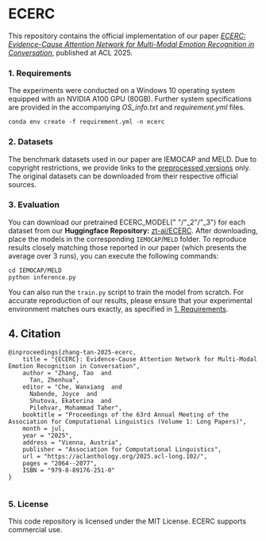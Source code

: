 # **ECERC**
This repository contains the official implementation of our paper [*ECERC: Evidence-Cause Attention Network for Multi-Modal Emotion Recognition in Conversation*](https://aclanthology.org/2025.acl-long.102/), published at ACL 2025.

### 1. Requirements
The experiments were conducted on a Windows 10 operating system equipped with an NVIDIA A100 GPU (80GB). Further system specifications are provided in the accompanying *OS_info.txt* and *requirement.yml* files.
```
conda env create -f requirement.yml -n ecerc
```

### 2. Datasets
The benchmark datasets used in our paper are IEMOCAP and MELD. Due to copyright restrictions, we provide links to the [preprocessed versions](https://drive.google.com/drive/folders/1DGoPEBvMgMOge7u20wjKn6slYe4awyQi?usp=sharing) only. The original datasets can be downloaded from their respective official sources.

### 3. Evaluation
You can download our pretrained ECERC_MODEL(" "/"_2"/"_3") for each dataset from our **Huggingface Repository:** [zt-ai/ECERC](https://huggingface.co/zt-ai/ECERC).
After downloading, place the models in the corresponding ```IEMOCAP```/```MELD``` folder.
To reproduce results closely matching those reported in our paper (which presents the average over 3 runs), you can execute the following commands:
```
cd IEMOCAP/MELD
python inference.py
```
You can also run the ```train.py``` script to train the model from scratch. For accurate reproduction of our results, please ensure that your experimental environment matches ours exactly, as specified in [1. Requirements](#1-requirements).

## 4. Citation
```
@inproceedings{zhang-tan-2025-ecerc,
    title = "{ECERC}: Evidence-Cause Attention Network for Multi-Modal Emotion Recognition in Conversation",
    author = "Zhang, Tao  and
      Tan, Zhenhua",
    editor = "Che, Wanxiang  and
      Nabende, Joyce  and
      Shutova, Ekaterina  and
      Pilehvar, Mohammad Taher",
    booktitle = "Proceedings of the 63rd Annual Meeting of the Association for Computational Linguistics (Volume 1: Long Papers)",
    month = jul,
    year = "2025",
    address = "Vienna, Austria",
    publisher = "Association for Computational Linguistics",
    url = "https://aclanthology.org/2025.acl-long.102/",
    pages = "2064--2077",
    ISBN = "979-8-89176-251-0"
}


```

### 5. License
This code repository is licensed under the MIT License. ECERC supports commercial use.
